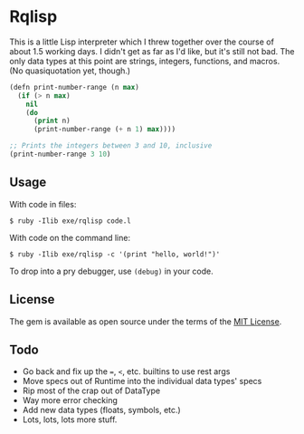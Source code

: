 # Rqlisp

This is a little Lisp interpreter which I threw together over the course of about 1.5 working days. I didn't get as far as I'd like, but it's still not bad. The only data types at this point are strings, integers, functions, and macros. (No quasiquotation yet, though.)

```lisp
(defn print-number-range (n max)
  (if (> n max)
    nil
    (do
      (print n)
      (print-number-range (+ n 1) max))))

;; Prints the integers between 3 and 10, inclusive
(print-number-range 3 10)
```

## Usage

With code in files:
```
$ ruby -Ilib exe/rqlisp code.l
```

With code on the command line:
```
$ ruby -Ilib exe/rqlisp -c '(print "hello, world!")'
```

To drop into a pry debugger, use `(debug)` in your code.

## License

The gem is available as open source under the terms of the [MIT License](https://opensource.org/licenses/MIT).

## Todo

* Go back and fix up the `=`, `<`, etc. builtins to use rest args
* Move specs out of Runtime into the individual data types' specs
* Rip most of the crap out of DataType
* Way more error checking
* Add new data types (floats, symbols, etc.)
* Lots, lots, lots more stuff.
